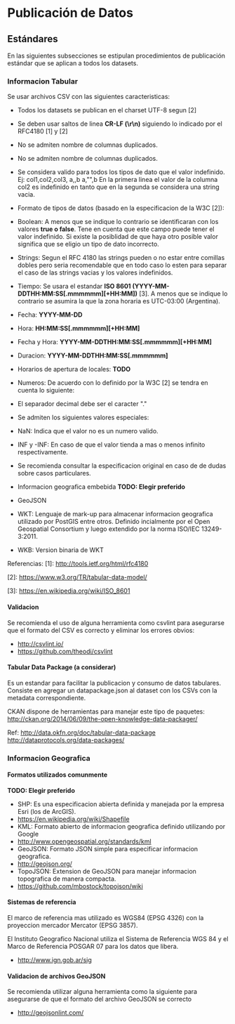 Publicación de Datos
===

## Estándares

En las siguientes subsecciones se estipulan procedimientos de publicación estándar que se aplican a todos los datasets.

### Informacion Tabular
Se usar archivos CSV con las siguientes caracteristicas:

* Todos los datasets se publican en el charset UTF-8 segun \[2\]
* Se deben usar saltos de linea **CR-LF (\r\n)** siguiendo lo indicado por el RFC4180 \[1\] y \[2\]
* No se admiten nombre de columnas duplicados.
* No se admiten nombre de columnas duplicados.
* Se considera valido para todos los tipos de dato que el valor indefinido.
Ej: 
col1,col2,col3, 
a,,b 
a,"",b 
En la primera linea el valor de la columna col2 es indefinido en tanto que en la segunda se considera una string vacia. 

* Formato de tipos de datos (basado en la especificacion de la W3C \[2\]): 
 * Boolean: A menos que se indique lo contrario se identificaran con los valores **true o false**. 
Tene en cuenta que este campo puede tener el valor indefinido. Si existe la posiblidad de que haya otro posible valor significa que se eligio un tipo de dato incorrecto. 
* Strings: Segun el RFC 4180 las strings pueden o no estar entre comillas dobles pero seria recomendable que en todo caso lo esten para separar el caso de las strings vacias y los valores indefinidos. 
* Tiempo: Se usara el estandar **ISO 8601 (YYYY-MM-DDTHH:MM:SS[.mmmmmm][+HH:MM])** \[3\]. A menos que se indique lo contrario se asumira la que la zona horaria es UTC-03:00 (Argentina).
 * Fecha: **YYYY-MM-DD**
 * Hora: **HH:MM:SS[.mmmmmm][+HH:MM]**
 * Fecha y Hora: **YYYY-MM-DDTHH:MM:SS[.mmmmmm][+HH:MM]**
 * Duracion: **YYYY-MM-DDTHH:MM:SS[.mmmmmm]**
* Horarios de apertura de locales: **TODO**
* Numeros: De acuerdo con lo definido por la W3C \[2\] se tendra en cuenta lo siguiente:
 * El separador decimal debe ser el caracter "."
 * Se admiten los siguientes valores especiales:
  * NaN: Indica que el valor no es un numero valido.
  * INF y -INF: En caso de que el valor tienda a mas o menos infinito respectivamente.
 * Se recomienda consultar la especificacion original en caso de de dudas sobre casos particulares.
* Informacion geografica embebida **TODO: Elegir preferido**
 * GeoJSON
 * WKT: Lenguaje de mark-up para almacenar informacion geografica utilizado por PostGIS entre otros. Definido incialmente por el Open Geospatial Consortium y luego extendido por la norma ISO/IEC 13249-3:2011.
 * WKB: Version binaria de WKT


Referencias:
\[1\]: http://tools.ietf.org/html/rfc4180 

\[2\]: https://www.w3.org/TR/tabular-data-model/ 

\[3\]: https://en.wikipedia.org/wiki/ISO_8601 

#### Validacion
Se recomienda el uso de alguna herramienta como csvlint para asegurarse que el formato del CSV es correcto y eliminar los errores obvios:
* http://csvlint.io/ 
* https://github.com/theodi/csvlint 

#### Tabular Data Package (a considerar)
Es un estandar para facilitar la publicacion y consumo de datos tabulares.
Consiste en agregar un datapackage.json al dataset con los CSVs con la metadata correspondiente.

CKAN dispone de herramientas para manejar este tipo de paquetes:
http://ckan.org/2014/06/09/the-open-knowledge-data-packager/

Ref:
http://data.okfn.org/doc/tabular-data-package
http://dataprotocols.org/data-packages/

### Informacion Geografica
#### Formatos utilizados comunmente
**TODO: Elegir preferido**
* SHP: Es una especificacion abierta definida y manejada por la empresa Esri (los de ArcGIS).
 * https://en.wikipedia.org/wiki/Shapefile
* KML: Formato abierto de informacion geografica definido utilizando por Google
 * http://www.opengeospatial.org/standards/kml
* GeoJSON: Formato JSON simple para especificar informacion geografica.
 * http://geojson.org/
* TopoJSON: Extension de GeoJSON para manejar informacion topografica de manera compacta.
 * https://github.com/mbostock/topojson/wiki

#### Sistemas de referencia
El marco de referencia mas utilizado es WGS84 (EPSG 4326) con la proyeccion mercador Mercator (EPSG 3857).

El Instituto Geografico Nacional utiliza el Sistema de Referencia WGS 84 y el Marco de Referencia POSGAR 07 para los datos que libera.
* http://www.ign.gob.ar/sig

#### Validacion de archivos GeoJSON
Se recomienda utilizar alguna herramienta como la siguiente para asegurarse de que el formato del archivo GeoJSON se correcto
* http://geojsonlint.com/

